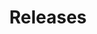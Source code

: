 ---
layout: releases
title: Releases
landing-title: 'Releases'
permalink: /releases/
nav-menu: true
description: null
image: null
author: null
show_tile: false
pagination: 
  enabled: true
  category: release
  permalink: /:num/
  sort_field: 'date'
  sort_reverse: true
---